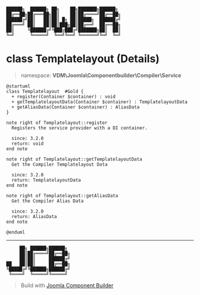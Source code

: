 ```
██████╗  ██████╗ ██╗    ██╗███████╗██████╗
██╔══██╗██╔═══██╗██║    ██║██╔════╝██╔══██╗
██████╔╝██║   ██║██║ █╗ ██║█████╗  ██████╔╝
██╔═══╝ ██║   ██║██║███╗██║██╔══╝  ██╔══██╗
██║     ╚██████╔╝╚███╔███╔╝███████╗██║  ██║
╚═╝      ╚═════╝  ╚══╝╚══╝ ╚══════╝╚═╝  ╚═╝
```
# class Templatelayout (Details)
> namespace: **VDM\Joomla\Componentbuilder\Compiler\Service**
```uml
@startuml
class Templatelayout  #Gold {
  + register(Container $container) : void
  + getTemplatelayoutData(Container $container) : TemplatelayoutData
  + getAliasData(Container $container) : AliasData
}

note right of Templatelayout::register
  Registers the service provider with a DI container.

  since: 3.2.0
  return: void
end note

note right of Templatelayout::getTemplatelayoutData
  Get the Compiler Templatelayout Data

  since: 3.2.0
  return: TemplatelayoutData
end note

note right of Templatelayout::getAliasData
  Get the Compiler Alias Data

  since: 3.2.0
  return: AliasData
end note
 
@enduml
```

---
```
     ██╗ ██████╗██████╗
     ██║██╔════╝██╔══██╗
     ██║██║     ██████╔╝
██   ██║██║     ██╔══██╗
╚█████╔╝╚██████╗██████╔╝
 ╚════╝  ╚═════╝╚═════╝
```
> Build with [Joomla Component Builder](https://git.vdm.dev/joomla/Component-Builder)

